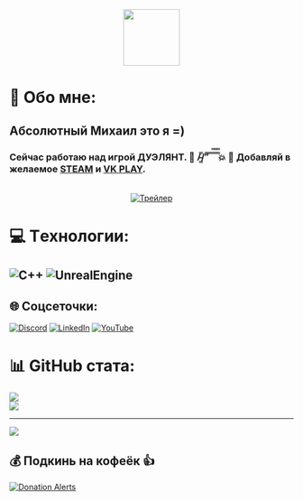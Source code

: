 <div id="header" align="center">
  <img src="https://media.giphy.com/media/I8HijDw5wDESNMyzRv/giphy-downsized-large.gif" width="100"/>
</div>

# 💫 Обо мне:
## Абсолютный Михаил это я =)
### Сейчас работаю над игрой ДУЭЛЯНТ. 🤠 /̵͇̿/’̿’̿ ̿ ̿̿ ̿̿ ̿̿💥 🤯 Добавляй в желаемое [STEAM](https://store.steampowered.com/app/2854500) и [VK PLAY](https://vkplay.ru/play/game/duelant).
<div id="header" align="center" width="600">
  
  <br/>[![Трейлер](https://i.ytimg.com/vi/QF5KlZHlQ6M/maxresdefault.jpg)](https://youtu.be/QF5KlZHlQ6M?list=PLpsRQjMJIh4sX0KF09hJf69BwBvLgWAul)
</div>
  
# 💻 Tехнологии:
![C++](https://img.shields.io/badge/c++-%2300599C.svg?style=for-the-badge&logo=c%2B%2B&logoColor=white)
![UnrealEngine](https://img.shields.io/badge/UnrealEngine-%2300599C.svg?style=for-the-badge&logo=c%2B%2B&logoColor=white)
---
## 🌐 Соцсеточки:
[![Discord](https://img.shields.io/badge/Discord-%237289DA.svg?logo=discord&logoColor=white)](https://discord.gg/https://discord.gg/NkwZ8pqyS6) [![LinkedIn](https://img.shields.io/badge/LinkedIn-%230077B5.svg?logo=linkedin&logoColor=white)](https://linkedin.com/in/https://www.linkedin.com/in/mikhail-e/) [![YouTube](https://img.shields.io/badge/YouTube-%23FF0000.svg?logo=YouTube&logoColor=white)](https://youtube.com/@www.youtube.com/@i_created_this) 

# 📊 GitHub стата:
<!--
![](https://github-readme-stats.vercel.app/api?username=romandviski&theme=dark&hide_border=false&include_all_commits=false&count_private=true)<br/>
-->
![](https://github-readme-streak-stats.herokuapp.com/?user=romandviski&theme=dark&hide_border=false)<br/>
![](https://github-readme-stats.vercel.app/api/top-langs/?username=romandviski&theme=dark&hide_border=false&include_all_commits=false&count_private=true&layout=compact)

<!--
## 🏆 GitHub Trophies
![](https://github-profile-trophy.vercel.app/?username=romandviski&theme=radical&no-frame=false&no-bg=true&margin-w=4)
-->
---
[![](https://visitcount.itsvg.in/api?id=romandviski&icon=0&color=0)](https://visitcount.itsvg.in)

  ## 💰 Подкинь на кофеёк 👍
  [![Donation Alerts](https://img.shields.io/badge/%D0%9A%D1%83%D0%BF%D0%B8%20%D0%BA%D0%BE%D1%84%D0%B5%D1%91%D0%BA-ffdd00?style=for-the-badge&logo=buy-me-a-coffee&logoColor=black)](https://www.donationalerts.com/r/mikhail_e) 



<!--
**romandviski/romandviski** is a ✨ _special_ ✨ repository because its `README.md` (this file) appears on your GitHub profile.

### Hi there 👋
https://proglib.io/p/kak-kreativno-oformit-profil-na-github-chtoby-on-privlekal-vnimanie-2022-03-17

Документация по форматированию: 
https://docs.github.com/en/get-started/writing-on-github/getting-started-with-writing-and-formatting-on-github/basic-writing-and-formatting-syntax

Here are some ideas to get you started:

- 🔭 I’m currently working on ...
- 🌱 I’m currently learning ...
- 👯 I’m looking to collaborate on ...
- 🤔 I’m looking for help with ...
- 💬 Ask me about ...
- 📫 How to reach me: ...
- 😄 Pronouns: ...
- ⚡ Fun fact: ...
-->
